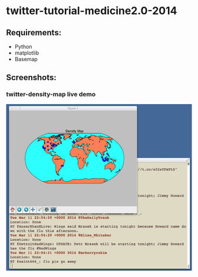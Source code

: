 twitter-tutorial-medicine2.0-2014
=================================

Requirements:
-------------
  - Python
  - matplotlib
  - Basemap

  
Screenshots:
------------

### twitter-density-map live demo
![twitter-density-map](img/twitter-density-map.png)
